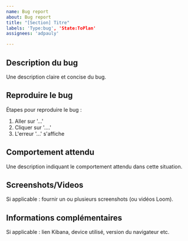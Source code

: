 ```yaml
---
name: Bug report
about: Bug report
title: "[Section] Titre"
labels: 'Type:bug', 'State:ToPlan'
assignees: 'adpauly'

---
```


## Description du bug
Une description claire et concise du bug.

## Reproduire le bug
Étapes pour reproduire le bug :
1. Aller sur '...'
2. Cliquer sur '....'
3. L'erreur '...' s'affiche

## Comportement attendu
Une description indiquant le comportement attendu dans cette situation.

## Screenshots/Videos
Si applicable : fournir un ou plusieurs screenshots (ou vidéos Loom).

## Informations complémentaires
Si applicable : lien Kibana, device utilisé, version du navigateur etc.
